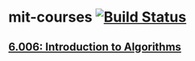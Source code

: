 # mit-courses [![Build Status](https://vvlim.duckdns.org/jenkins/job/mit-courses-python/job/master/badge/icon)](https://vvlim.duckdns.org/jenkins/job/mit-courses-python/job/master/)

## [6.006: Introduction to Algorithms](https://ocw.mit.edu/courses/electrical-engineering-and-computer-science/6-006-introduction-to-algorithms-fall-2011/)
